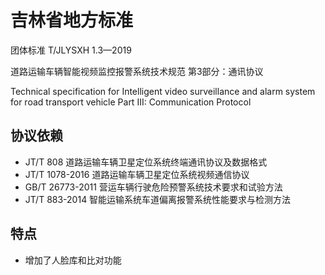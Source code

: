# 吉林省地方标准

团体标准 T/JLYSXH 1.3—2019

道路运输车辆智能视频监控报警系统技术规范 第3部分：通讯协议

Technical specification for Intelligent video surveillance and alarm system for road transport vehicle Part III: Communication Protocol

## 协议依赖

- JT/T 808 道路运输车辆卫星定位系统终端通讯协议及数据格式
- JT/T 1078-2016 道路运输车辆卫星定位系统视频通信协议
- GB/T 26773-2011 营运车辆行驶危险预警系统技术要求和试验方法
- JT/T 883-2014 智能运输系统车道偏离报警系统性能要求与检测方法

## 特点

- 增加了人脸库和比对功能
